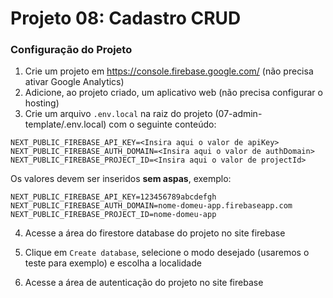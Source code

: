 # Projeto 08: Cadastro CRUD

### Configuração do Projeto

1. Crie um projeto em https://console.firebase.google.com/ (não precisa ativar Google Analytics)
2. Adicione, ao projeto criado, um aplicativo web (não precisa configurar o hosting)
3. Crie um arquivo `.env.local` na raiz do projeto (07-admin-template/.env.local) com o seguinte conteúdo:

```
NEXT_PUBLIC_FIREBASE_API_KEY=<Insira aqui o valor de apiKey>
NEXT_PUBLIC_FIREBASE_AUTH_DOMAIN=<Insira aqui o valor de authDomain>
NEXT_PUBLIC_FIREBASE_PROJECT_ID=<Insira aqui o valor de projectId>
```

Os valores devem ser inseridos **sem aspas**, exemplo:

```
NEXT_PUBLIC_FIREBASE_API_KEY=123456789abcdefgh
NEXT_PUBLIC_FIREBASE_AUTH_DOMAIN=nome-domeu-app.firebaseapp.com
NEXT_PUBLIC_FIREBASE_PROJECT_ID=nome-domeu-app
```

4. Acesse a área do firestore database do projeto no site firebase

5. Clique em `Create database`, selecione o modo desejado (usaremos o teste para exemplo) e escolha a localidade

6. Acesse a área de autenticação do projeto no site firebase
